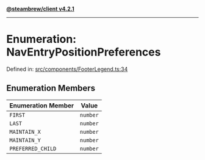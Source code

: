 [**@steambrew/client v4.2.1**](../README.md)

***

# Enumeration: NavEntryPositionPreferences

Defined in: [src/components/FooterLegend.ts:34](https://github.com/shdwmtr/plugutil/blob/b52230e3bd417b9353d983856323dee8a90c4f70/client/src/components/FooterLegend.ts#L34)

## Enumeration Members

| Enumeration Member | Value |
| ------ | ------ |
| <a id="first"></a> `FIRST` | `number` |
| <a id="last"></a> `LAST` | `number` |
| <a id="maintain_x"></a> `MAINTAIN_X` | `number` |
| <a id="maintain_y"></a> `MAINTAIN_Y` | `number` |
| <a id="preferred_child"></a> `PREFERRED_CHILD` | `number` |
